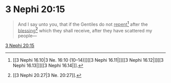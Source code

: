 # 3 Nephi 20:15

> And I say unto you, that if the Gentiles do not <u>repent</u>[^a] after the <u>blessing</u>[^b] which they shall receive, after they have scattered my people—

[3 Nephi 20:15](https://www.churchofjesuschrist.org/study/scriptures/bofm/3-ne/20?lang=eng&id=p15#p15)


[^a]: [[3 Nephi 16.10|3 Ne. 16:10 (10–14)]][[3 Nephi 16.11|]][[3 Nephi 16.12|]][[3 Nephi 16.13|]][[3 Nephi 16.14|]].  
[^b]: [[3 Nephi 20.27|3 Ne. 20:27]].  
